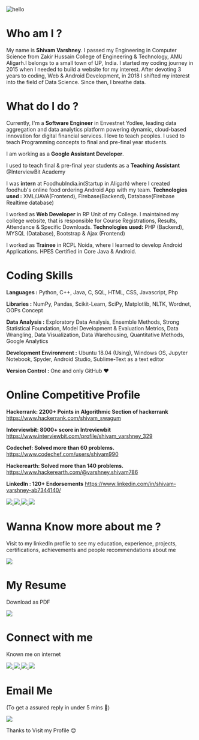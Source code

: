 
![hello](https://user-images.githubusercontent.com/22894197/59979869-2faa3000-960b-11e9-8c53-c40bb6d65790.gif)

# Who am I ?

My name is **Shivam Varshney**. I passed my Engineering in Computer Science from Zakir Hussain College of Engineering & Technology, AMU Aligarh.I belongs to a small town of UP, India. I started my coding journey in 2015 when I needed to build a website for my interest. After devoting 3 years to coding, Web & Android Development, in 2018 I shifted my interest into the field of Data Science. Since then, I breathe data.

# What do I do ?

Currently, I'm a **Software Engineer** in Envestnet Yodlee, leading data aggregation and data analytics platform powering dynamic, cloud-based innovation for digital financial services. I love to teach peoples. I used to teach Programming concepts to final and pre-final year students.

I am working as a **Google Assistant Developer**.

I used to teach final & pre-final year students as a **Teaching Assistant** @InterviewBit Academy

I was **intern** at FoodhubIndia.in(Startup in Aligarh) where I created foodhub's online food ordering Android App with my team. **Technologies used :** XML/JAVA(Frontend), Firebase(Backend), Database(Firebase Realtime database)

I worked as **Web Developer** in RP Unit of my College. I maintained my college website, that is responsible for Course Registrations, Results, Attendance & Specific Downloads. **Technologies used:** PHP (Backend), MYSQL (Database), Bootstrap & Ajax (Frontend)

I worked as **Trainee** in RCPL Noida, where I learned to develop Android Applications. HPES Certified in Core Java & Android.

# Coding Skills

**Languages :** Python, C++, Java, C, SQL, HTML, CSS, Javascript, Php

**Libraries :** NumPy, Pandas, Scikit-Learn, SciPy, Matplotlib, NLTK, Wordnet, OOPs Concept

**Data Analysis :** Exploratory Data Analysis, Ensemble Methods, Strong Statistical Foundation, Model Development & Evaluation Metrics, Data Wrangling, Data Visualization, Data Warehousing, Quantitative Methods, Google Analytics

**Development Environment :** Ubuntu 18.04 (Using), Windows OS, Jupyter Notebook, Spyder, Android Studio, Sublime-Text as a text editor

**Version Control :** One and only GitHub ❤️

# Online Competitive Profile

**Hackerrank: 2200+ Points in Algorithmic Section of hackerrank** https://www.hackerrank.com/shivam_swagum

**Interviewbit: 8000+ score in Intreviewbit** https://www.interviewbit.com/profile/shivam_varshney_329

**Codechef: Solved more than 60 problems.** https://www.codechef.com/users/shivam990

**Hackerearth: Solved more than 140 problems.** https://www.hackerearth.com/@varshney.shivam786

**LinkedIn : 120+ Endorsements** https://www.linkedin.com/in/shivam-varshney-ab7344140/

<html>
<body>

<a href="https://www.linkedin.com/in/shivam-varshney-ab7344140/">
  <img src="https://user-images.githubusercontent.com/22894197/59981478-73a82f80-9621-11e9-9447-425a2f75e3f7.jpg" >
</a>

<a href="https://github.com/shivam990">
  <img src="https://user-images.githubusercontent.com/22894197/59981501-ce418b80-9621-11e9-977a-0b6e65c01f4a.jpg" >
</a>

<a href="https://www.instagram.com/shivam_swagum/">
  <img src="https://user-images.githubusercontent.com/22894197/59981495-bec24280-9621-11e9-9a09-1e3c5a3d555a.jpg" >
</a>

<a href="https://www.facebook.com/shivam.varshney.5011516">
  <img src="https://user-images.githubusercontent.com/22894197/59981491-abaf7280-9621-11e9-9bb0-bde9f676f641.jpg" >
</a>

</body>
</html>

# Wanna Know more about me ?

Visit to my linkedIn profile to see my education, experience, projects, certifications, achievements and people recommendations about me

<html>
<body>

<a href="https://www.linkedin.com/in/shivam-varshney-ab7344140/">
  <img src="https://img.icons8.com/bubbles/100/000000/about-me-male.png" >
</a>

</body>
</html>

# My Resume

Download as PDF

<html>
<body>

<a href="https://drive.google.com/open?id=1EV1gFUBoMkvyMY3wcFzvnqgF_hnKoTnr">
  <img src="https://img.icons8.com/clouds/100/000000/resume.png" >
</a>

</body>
</html>

# Connect with me

Known me on internet 

<html>
<body>

<a href="https://www.linkedin.com/in/shivam-varshney-ab7344140/">
  <img src="https://img.icons8.com/clouds/100/000000/linkedin.png" >
</a>

<a href="https://github.com/shivam990">
  <img src="https://img.icons8.com/bubbles/100/000000/github.png" >
</a>

<a href="https://www.instagram.com/shivam_swagum/">
  <img src="https://img.icons8.com/bubbles/100/000000/instagram-new.png" >
</a>

<a href="https://www.facebook.com/shivam.varshney.5011516">
  <img src="https://img.icons8.com/bubbles/100/000000/facebook-new.png" >
</a>

</body>
</html>

# Email Me

(To get a assured reply in under 5 mins 🙂)

<html>
<body>

<a href="mailto:varshney.shivam786@gmail.com">
  <img src="https://img.icons8.com/bubbles/100/000000/email.png" >
</a>

</body>
</html>

Thanks to Visit my Profile 😊

